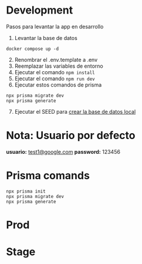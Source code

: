 # Development
Pasos para levantar la app en desarrollo

1. Levantar la base de datos
```
docker compose up -d
```

2. Renombrar el .env.template a .env
3. Reemplazar las variables de entorno
4. Ejecutar el comando ``` npm install ```
5. Ejecutar el comando ``` npm run dev ```
6. Ejecutar estos comandos de prisma
```
npx prisma migrate dev
npx prisma generate
```
7. Ejecutar el SEED para [crear la base de datos local](localhost:3000/api/seed)

# Nota: Usuario por defecto
__usuario:__ test1@google.com
__password:__ 123456

# Prisma comands
```
npx prisma init
npx prisma migrate dev
npx prisma generate
```

# Prod



# Stage

